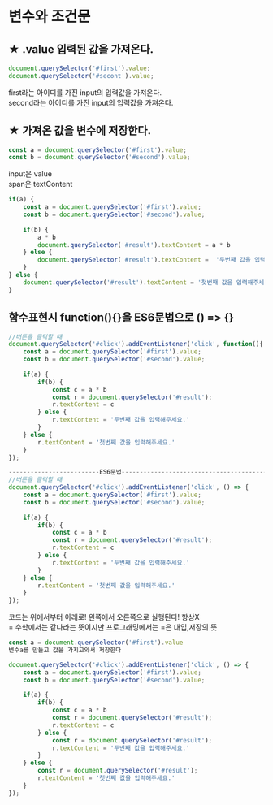 # 변수와 조건문

## ★ .value 입력된 값을 가져온다.

```javascript
document.querySelector('#first').value;
document.querySelector('#secont').value;
```

first라는 아이디를 가진 input의 입력값을 가져온다.  
second라는 아이디를 가진 input의 입력값을 가져온다.

## ★ 가져온 값을 변수에 저장한다.

```javascript
const a = document.querySelector('#first').value;
const b = document.querySelector('#second').value;
```

input은 value  
span은 textContent

```javascript
if(a) {
    const a = document.querySelector('#first').value;
    const b = document.querySelector('#second').value;
    
    if(b) {
        a * b
        document.querySelector('#result').textContent = a * b
    } else {
        document.querySelector('#result').textContent =  '두번째 값을 입력해주세요.'
    }
} else {
    document.querySelector('#result').textContent = '첫번째 값을 입력해주세요.'
}
```

## 함수표현시 function\(\){}을 ES6문법으로 \(\) =&gt; {}

```javascript
//버튼을 클릭할 때
document.querySelector('#click').addEventListener('click', function(){
    const a = document.querySelector('#first').value;
    const b = document.querySelector('#second').value;
      
    if(a) {
        if(b) {
            const c = a * b
            const r = document.querySelector('#result');
            r.textContent = c
        } else {
            r.textContent = '두번째 값을 입력해주세요.'
        }
    } else {
        r.textContent = '첫번째 값을 입력해주세요.'
    }
});

-------------------------ES6문법---------------------------------------------
//버튼을 클릭할 때
document.querySelector('#click').addEventListener('click', () => {
    const a = document.querySelector('#first').value;
    const b = document.querySelector('#second').value;
      
    if(a) {
        if(b) {
            const c = a * b
            const r = document.querySelector('#result');
            r.textContent = c
        } else {
            r.textContent = '두번째 값을 입력해주세요.'
        }
    } else {
        r.textContent = '첫번째 값을 입력해주세요.'
    }
});

```

코드는 위에서부터 아래로! 왼쪽에서 오른쪽으로 실행된다! 항상X  
= 수학에서는 같다라는 뜻이지만 프로그래밍에서는 =은 대입,저장의 뜻

```javascript
const a = document.querySelector('#first').value
변수a를 만들고 값을 가지고와서 저장한다
```

```javascript
document.querySelector('#click').addEventListener('click', () => {
    const a = document.querySelector('#first').value;
    const b = document.querySelector('#second').value;
      
    if(a) {
        if(b) {
            const c = a * b
            const r = document.querySelector('#result');
            r.textContent = c
        } else {
            const r = document.querySelector('#result');
            r.textContent = '두번째 값을 입력해주세요.'
        }
    } else {
        const r = document.querySelector('#result');
        r.textContent = '첫번째 값을 입력해주세요.'
    }
});

```

